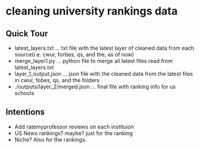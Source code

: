 # cleaning university rankings data

## Quick Tour

- latest_layers.txt ... txt file with the latest layer of cleaned data from each source(i.e. cwur, forbes, qs, and the, as of now)
- merge_layer1.py ... python file to merge all latest files read from latest_layers.txt
- layer_1_output.json ... json file with the cleaned data from the latest files in cwur, fobes, qs, and the folders
- ./outputs/layer_2/merged.json ... final file with ranking info for us schools

## Intentions

- Add ratemyprofessor reviews on each instituion
- US News rankings? maybe? just for the ranking
- Niche? Also for the rankings.
